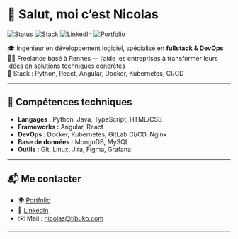 # 👋 Salut, moi c’est Nicolas

![Status](https://img.shields.io/badge/Freelance-Disponible-brightgreen)
![Stack](https://img.shields.io/badge/Stack-Fullstack_&_DevOps-blue)
[![LinkedIn](https://img.shields.io/badge/LinkedIn-Connect-blue?logo=linkedin)](https://linkedin.com/in/nicolas-nadé)
[![Portfolio](https://img.shields.io/badge/Portfolio-nicolas.tibuko.com-informational)](https://nicolas.tibuko.com)




🎓 Ingénieur en développement logiciel, spécialisé en **fullstack & DevOps**  
🧑‍💻 Freelance basé à Rennes — j’aide les entreprises à transformer leurs idées en solutions techniques concrètes  
🚀 Stack : Python, React, Angular, Docker, Kubernetes, CI/CD  

---

## 🔧 Compétences techniques

- **Langages :** Python, Java, TypeScript, HTML/CSS
- **Frameworks :** Angular, React
- **DevOps :** Docker, Kubernetes, GitLab CI/CD, Nginx
- **Base de données :** MongoDB, MySQL
- **Outils :** Git, Linux, Jira, Figma, Grafana

---

## 📬 Me contacter

- 🌍 [Portfolio](https://nicolas.tibuko.com)
- 💼 [LinkedIn](https://linkedin.com/in/nicolas-nadé)
- ✉️ Mail : nicolas@tibuko.com

---
